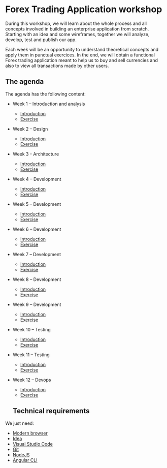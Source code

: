 # Forex Trading Application workshop

During this workshop, we will learn about the whole process and all concepts involved in building an enterprise application from scratch. Starting with an idea and some wireframes, together we will analyze, develop, test and publish our app.
 
Each week will be an opportunity to understand theoretical concepts and apply them in punctual exercices. In the end, we will obtain a functional Forex trading application meant to help us to buy and sell currencies and also to view all transactions made by other users.

## The agenda

The agenda has the following content:

- Week 1 – Introduction and analysis
  - [Introduction](Week_01/Theory/README.md)
  - [Exercise](Week_01/Exercise/README.md)
- Week 2 – Design
  - [Introduction](Week_02/Theory/README.md)
  - [Exercise](Week_02/Exercise/README.md)
- Week 3 - Architecture
  - [Introduction](Week_03/Theory/README.md)
  - [Exercise](Week_03/Exercise/README.md)
- Week 4 – Development
  - [Introduction](Week_04/Theory/README.md)
  - [Exercise](Week_04/Exercise/README.md)
- Week 5 – Development
  - [Introduction](Week_05/Theory/README.md)
  - [Exercise](Week_05/Exercise/README.md)
- Week 6 – Development
  - [Introduction](Week_06/Theory/README.md)
  - [Exercise](Week_06/Exercise/README.md)
- Week 7 – Development
  - [Introduction](Week_07/Theory/README.md)
  - [Exercise](Week_07/Exercise/README.md)
- Week 8 – Development
  - [Introduction](Week_08/Theory/README.md)
  - [Exercise](Week_08/Exercise/README.md)
- Week 9 – Development
  - [Introduction](Week_09/Theory/README.md)
  - [Exercise](Week_09/Exercise/README.md)
- Week 10 – Testing
  - [Introduction](Week_10/Theory/README.md)
  - [Exercise](Week_10/Exercise/README.md)
- Week 11 – Testing
  - [Introduction](Week_11/Theory/README.md)
  - [Exercise](Week_11/Exercise/README.md)
- Week 12 – Devops
  - [Introduction](Week_12/Theory/README.md)
  - [Exercise](Week_12/Exercise/README.md)

  ## Technical requirements

We just need:

- [Modern browser](https://browsehappy.com/)
- [Idea](https://www.jetbrains.com/idea/download/)
- [Visual Studio Code](https://code.visualstudio.com/Download)
- [Git](https://git-scm.com/download/win)
- [NodeJS](https://nodejs.org/en/)
- [Angular CLI](https://github.com/angular/angular-cli)